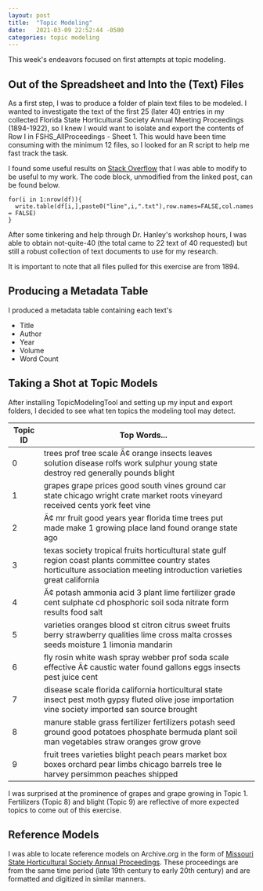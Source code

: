 ```yaml
---
layout: post
title:  "Topic Modeling"
date:   2021-03-09 22:52:44 -0500
categories: topic modeling
---
```


This week's endeavors focused on first attempts at topic modeling. 


## Out of the Spreadsheet and Into the (Text) Files
As a first step, I was to produce a folder of plain text files to be modeled. I wanted to investigate the text of the first 25 (later 40) entries in my collected Florida State Horticultural Society Annual Meeting Proceedings (1894-1922), so I knew I would want to isolate and export the contents of Row I in FSHS_AllProceedings - Sheet 1. This would have been time consuming with the minimum 12 files, so I looked for an R script to help me fast track the task. 

I found some useful results on [Stack Overflow](https://stackoverflow.com/questions/38451768/convert-data-frame-with-one-column-into-txt-documents-one-txt-document-per-row) that I was able to modify to be useful to my work. The code block, unmodified from the linked post, can be found below.

```
for(i in 1:nrow(df)){
  write.table(df[i,],paste0("line",i,".txt"),row.names=FALSE,col.names = FALSE)
}
```
After some tinkering and help through Dr. Hanley's workshop hours, I was able to obtain not-quite-40 (the total came to 22 text of 40 requested) but still a robust collection of text documents to use for my research. 

It is important to note that all files pulled for this exercise are from 1894. 

## Producing a Metadata Table

I produced a metadata table containing each text's 

- Title
- Author
- Year
- Volume
- Word Count

## Taking a Shot at Topic Models

After installing TopicModelingTool and setting up my input and export folders, I decided to see what ten topics the modeling tool may detect.

| Topic ID  | Top Words...  |   |
|---|---|---|
| 0  | trees prof tree scale Ã¢ orange insects leaves solution disease rolfs work sulphur young state destroy red generally pounds blight   | 
| 1  | grapes grape prices good south vines ground car state chicago wright crate market roots vineyard received cents york feet vine  | 
| 2  | Ã¢ mr fruit good years year florida time trees put made make 1 growing place land found orange state ago  |   
| 3 | texas society tropical fruits horticultural state gulf region coast plants committee country states horticulture association meeting introduction varieties great california  |   
| 4  | Ã¢ potash ammonia acid 3 plant lime fertilizer grade cent sulphate cd phosphoric soil soda nitrate form results food salt  |   
| 5  | varieties oranges blood st citron citrus sweet fruits berry strawberry qualities lime cross malta crosses seeds moisture 1 limonia mandarin  |   
| 6  | fly rosin white wash spray webber prof soda scale effective Ã¢ caustic water found gallons eggs insects pest juice cent  |   
| 7  | disease scale florida california horticultural state insect pest moth gypsy fluted olive jose importation vine society imported san source brought  |   
| 8  | manure stable grass fertilizer fertilizers potash seed ground good potatoes phosphate bermuda plant soil man vegetables straw oranges grow grove  |   
| 9  |  fruit trees varieties blight peach pears market box boxes orchard pear limbs chicago barrels tree le harvey persimmon peaches shipped |   

I was surprised at the prominence of grapes and grape growing in Topic 1. Fertilizers (Topic 8) and blight (Topic 9) are reflective of more expected topics to come out of this exercise. 

## Reference Models

I was able to locate reference models on Archive.org in the form of [Missouri State Horticultural Society Annual Proceedings](https://archive.org/search.php?query=creator%3A%22Missouri+State+Horticultural+Society%22). These proceedings are from the same time period (late 19th century to early 20th century) and are formatted and digitized in similar manners. 



